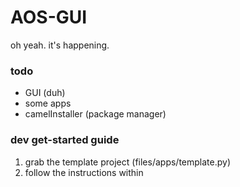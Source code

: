 # AOS-GUI
oh yeah. it's happening.

### todo
- GUI (duh)
- some apps
- camelInstaller (package manager)

### dev get-started guide
1. grab the template project (files/apps/template.py)
2. follow the instructions within